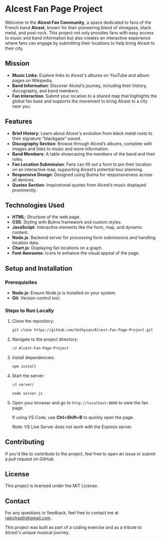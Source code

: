 # Alcest Fan Page Project

Welcome to the **Alcest Fan Community**, a space dedicated to fans of the French band **Alcest**, known for their pioneering blend of shoegaze, black metal, and post-rock. This project not only provides fans with easy access to music and band information but also creates an interactive experience where fans can engage by submitting their locations to help bring Alcest to their city.

## Mission

- **Music Links**: Explore links to Alcest's albums on YouTube and album pages on Wikipedia.
- **Band Information**: Discover Alcest’s journey, including their history, discography, and band members.
- **Fan Interaction**: Submit your location to a shared map that highlights the global fan base and supports the movement to bring Alcest to a city near you.

## Features

- **Brief History**: Learn about Alcest's evolution from black metal roots to their signature "blackgaze" sound.
- **Discography Section**: Browse through Alcest’s albums, complete with images and links to music and more information.
- **Band Members**: A table showcasing the members of the band and their roles.
- **Fan Location Submission**: Fans can fill out a form to pin their location on an interactive map, supporting Alcest’s potential tour planning.
- **Responsive Design**: Designed using Bulma for responsiveness across all devices.
- **Quotes Section**: Inspirational quotes from Alcest’s music displayed prominently.

## Technologies Used

- **HTML**: Structure of the web page.
- **CSS**: Styling with Bulma framework and custom styles.
- **JavaScript**: Interactive elements like the form, map, and dynamic content.
- **Node.js**: Backend server for processing form submissions and handling location data.
- **Chart.js**: Displaying fan locations on a graph.
- **Font Awesome**: Icons to enhance the visual appeal of the page.

## Setup and Installation

### Prerequisites

- **Node.js**: Ensure Node.js is installed on your system.
- **Git**: Version control tool.

### Steps to Run Locally

1. Clone the repository:
    ```bash
    git clone https://github.com/Sethysan/Alcest-Fan-Page-Project.git
    ```
2. Navigate to the project directory:
    ```bash
    cd Alcest-Fan-Page-Project
    ```
3. Install dependencies:
    ```bash
    npm install
    ```
4. Start the server:
    ```bash
    cd server/
    ```
    ```bash
    node server.js
    ```
    
5. Open your browser and go to `http://localhost:8080` to view the fan page.

    If using VS Code, use **Ctrl+Shift+B** to quickly open the page.

    Note: VS Live Server does not work with the Express server.

## Contributing

If you'd like to contribute to the project, feel free to open an issue or submit a pull request on GitHub.

## License

This project is licensed under the MIT License.

## Contact

For any questions or feedback, feel free to contact me at rakichseth@gmail.com.

This project was built as part of a coding exercise and as a tribute to Alcest's unique musical journey.
